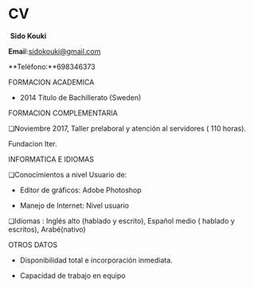 # CV
​                                                                             **Sido Kouki**

























**Emai**l:[sidokouki@gmail.com](mailto:sidokouki@gmail.com)



**Teléfono:**698346373



FORMACION ACADEMICA





- 2014 Titulo de Bachillerato (Sweden)











FORMACION COMPLEMENTARIA





❏Noviembre 2017, Taller prelaboral y atención al servidores ( 110 horas).

Fundacion Iter.





INFORMATICA E IDIOMAS





❏Conocimientos a nivel Usuario de:



- Editor de gráficos: Adobe Photoshop



- Manejo de Internet: Nivel usuario



❏Idiomas : Inglés alto (hablado y escrito), Español medio ( hablado y escritos), Arabé(nativo)


OTROS DATOS



- Disponibilidad total e incorporación inmediata.



- Capacidad de trabajo en equipo
